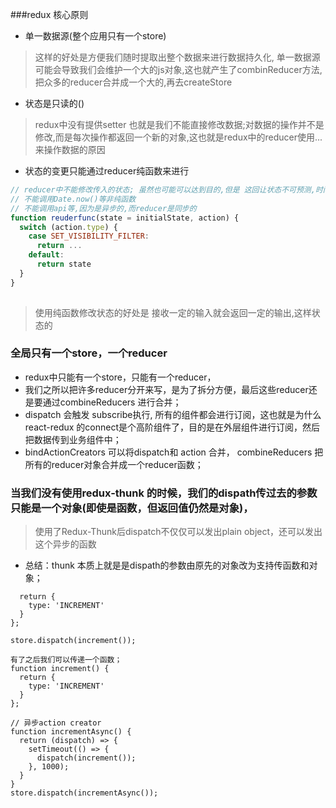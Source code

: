 ###redux 核心原则
- 单一数据源(整个应用只有一个store)
> 这样的好处是方便我们随时提取出整个数据来进行数据持久化, 单一数据源可能会导致我们会维护一个大的js对象,这也就产生了combinReducer方法,
>把众多的reducer合并成一个大的,再去createStore
- 状态是只读的()
> redux中没有提供setter 也就是我们不能直接修改数据;对数据的操作并不是修改,而是每次操作都返回一个新的对象,这也就是redux中的reducer使用...来操作数据的原因
- 状态的变更只能通过reducer纯函数来进行
```js
// reducer中不能修改传入的状态; 虽然也可能可以达到目的,但是 这回让状态不可预测,时间旅行无法完成
// 不能调用Date.now()等非纯函数
// 不能调用api等,因为是异步的,而reducer是同步的
function reuderfunc(state = initialState, action) {
  switch (action.type) {
    case SET_VISIBILITY_FILTER:
      return ...
    default:
      return state
  }
}
 
```
> 使用纯函数修改状态的好处是 接收一定的输入就会返回一定的输出,这样状态的


### 全局只有一个store，一个reducer
- redux中只能有一个store，只能有一个reducer，
- 我们之所以把许多reducer分开来写，是为了拆分方便，最后这些reducer还是要通过combineReducers 进行合并；
- dispatch 会触发 subscribe执行,  所有的组件都会进行订阅，这也就是为什么react-redux 的connect是个高阶组件了，目的是在外层组件进行订阅，然后把数据传到业务组件中；
- bindActionCreators 可以将dispatch和 action 合并， combineReducers 把所有的reducer对象合并成一个reducer函数；

### 当我们没有使用redux-thunk 的时候，我们的dispath传过去的参数只能是一个对象(即使是函数，但返回值仍然是对象)，

> 使用了Redux-Thunk后dispatch不仅仅可以发出plain object，还可以发出这个异步的函数

- 总结：thunk 本质上就是是dispath的参数由原先的对象改为支持传函数和对象；
```function increment() {
  return {
    type: 'INCREMENT'
  }
};

store.dispatch(increment());

有了之后我们可以传递一个函数；
function increment() {
  return {
    type: 'INCREMENT'
  }
};

// 异步action creator
function incrementAsync() {
  return (dispatch) => {
    setTimeout(() => {
      dispatch(increment());
    }, 1000);
  }
}
store.dispatch(incrementAsync());
```
